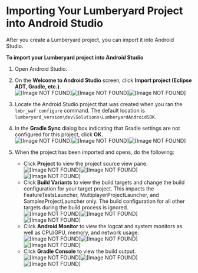 # Importing Your Lumberyard Project into Android Studio<a name="android-studio-import-lumberyard-project"></a>

After you create a Lumberyard project, you can import it into Android Studio\.

**To import your Lumberyard project into Android Studio**

1. Open Android Studio\.

1. On the **Welcome to Android Studio** screen, click **Import project \(Eclipse ADT, Gradle, etc\.\)**\.  
![\[Image NOT FOUND\]](http://docs.aws.amazon.com/lumberyard/latest/userguide/)![\[Image NOT FOUND\]](http://docs.aws.amazon.com/lumberyard/latest/userguide/)![\[Image NOT FOUND\]](http://docs.aws.amazon.com/lumberyard/latest/userguide/)

1. Locate the Android Studio project that was created when you ran the `lmbr_waf configure` command\. The default location is `lumberyard_version\dev\Solutions\LumberyardAndroidSDK`\.

1. In the **Gradle Sync** dialog box indicating that Gradle settings are not configured for this project, click **OK**\.  
![\[Image NOT FOUND\]](http://docs.aws.amazon.com/lumberyard/latest/userguide/)![\[Image NOT FOUND\]](http://docs.aws.amazon.com/lumberyard/latest/userguide/)![\[Image NOT FOUND\]](http://docs.aws.amazon.com/lumberyard/latest/userguide/)

1. When the project has been imported and opens, do the following: 
   + Click **Project** to view the project source view pane\.  
![\[Image NOT FOUND\]](http://docs.aws.amazon.com/lumberyard/latest/userguide/)![\[Image NOT FOUND\]](http://docs.aws.amazon.com/lumberyard/latest/userguide/)![\[Image NOT FOUND\]](http://docs.aws.amazon.com/lumberyard/latest/userguide/)
   + Click **Build Variants** to view the build targets and change the build configuration for your target project\. This impacts the FeatureTestsLauncher, MultiplayerProjectLauncher, and SamplesProjectLauncher only\. The build configuration for all other targets during the build process is ignored\.  
![\[Image NOT FOUND\]](http://docs.aws.amazon.com/lumberyard/latest/userguide/)![\[Image NOT FOUND\]](http://docs.aws.amazon.com/lumberyard/latest/userguide/)![\[Image NOT FOUND\]](http://docs.aws.amazon.com/lumberyard/latest/userguide/)
   + Click **Android Monitor** to view the logcat and system monitors as well as CPU/GPU, memory, and network usage\.  
![\[Image NOT FOUND\]](http://docs.aws.amazon.com/lumberyard/latest/userguide/)![\[Image NOT FOUND\]](http://docs.aws.amazon.com/lumberyard/latest/userguide/)![\[Image NOT FOUND\]](http://docs.aws.amazon.com/lumberyard/latest/userguide/)
   + Click **Gradle Console** to view the build output\.  
![\[Image NOT FOUND\]](http://docs.aws.amazon.com/lumberyard/latest/userguide/)![\[Image NOT FOUND\]](http://docs.aws.amazon.com/lumberyard/latest/userguide/)![\[Image NOT FOUND\]](http://docs.aws.amazon.com/lumberyard/latest/userguide/)